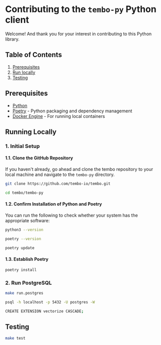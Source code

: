 # Contributing to the `tembo-py` Python client

Welcome!
And thank you for your interest in contributing to this Python library.

## Table of Contents

1. [Prerequisites](#prerequisites)
2. [Run locally](#run-locally)
3. [Testing](#testing)

## Prerequisites

- [Python](https://www.python.org/)
- [Poetry](https://python-poetry.org/) - Python packaging and dependency management
- [Docker Engine](https://docs.docker.com/engine/install/) - For running local containers

## Running Locally

### 1. Initial Setup

#### 1.1. Clone the GitHub Repository

If you haven't already, go ahead and clone the tembo repository to your local machine and navigate to the `tembo-py` directory.

```bash
git clone https://github.com/tembo-io/tembo.git
```
```bash
cd tembo/tembo-py
```

#### 1.2. Confirm Installation of Python and Poetry

You can run the following to check whether your system has the appropriate software:

```bash
python3 --version
```

```bash
poetry --version
```


```bash
poetry update
```

#### 1.3. Establish Poetry

```bash
poetry install
```

### 2. Run PostgreSQL

```bash
make run.postgres
```

```bash
psql -h localhost -p 5432 -U postgres -W
```

```bash
CREATE EXTENSION vectorize CASCADE;
```

## Testing

```bash
make test
```



